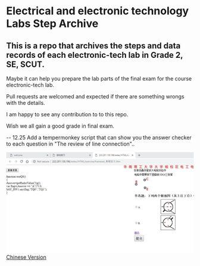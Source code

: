 # Electrical and electronic technology Labs Step Archive

## This is a repo that archives the steps and data records of each electronic-tech lab in Grade 2, SE, SCUT.

Maybe it can help you prepare the lab parts of the final exam for the course electronic-tech lab.

Pull requests are welcomed and expected if there are something wrongs with the details. 

I am happy to see any contribution to to this repo.

Wish we all gain a good grade in final exam.

-- 12.25 Add a tempermonkey script that can show you the answer checker to each question in "The review of line connection"..

![Intro Image Not Loaded](site-answer-viewer\viewer-shot.png)
[Chinese Version](./README_CN.md)
